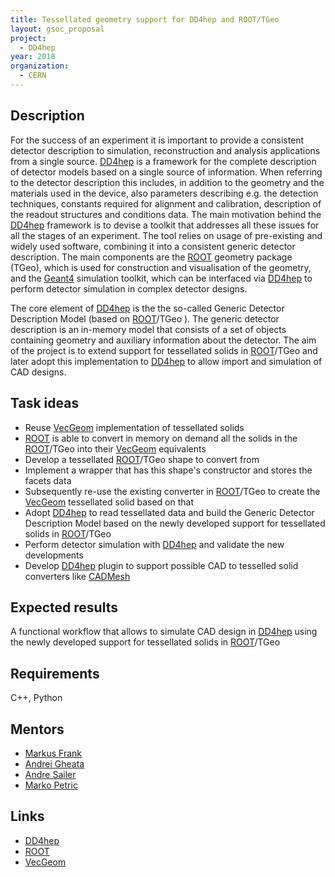```yaml
---
title: Tessellated geometry support for DD4hep and ROOT/TGeo
layout: gsoc_proposal
project:
  - DD4hep
year: 2018
organization:
  - CERN
---
```


## Description

For the success of an experiment it is important to provide a consistent
detector description to simulation, reconstruction and analysis applications
from a single source. [DD4hep](http://dd4hep.cern.ch) is a framework for the
complete description of detector models based on a single source of information.
When referring to the detector description this includes, in addition to the
geometry and the materials used in the device, also parameters describing e.g.
the detection techniques, constants required for alignment and calibration,
description of the readout structures and conditions data. The main motivation
behind the [DD4hep](http://dd4hep.cern.ch) framework is to devise a toolkit that
addresses all these issues for all the stages of an experiment. The tool relies
on usage of pre-existing and widely used software, combining it into a
consistent generic detector description. The main components are the
[ROOT](https://root.cern.ch/) geometry package (TGeo), which is used for
construction and visualisation of the geometry, and the
[Geant4](http://geant4.cern.ch/) simulation toolkit, which can be interfaced via
[DD4hep](http://dd4hep.cern.ch) to perform detector simulation in complex
detector designs.

The core element of [DD4hep](http://dd4hep.cern.ch) is the the so-called Generic
Detector Description Model (based on [ROOT](https://root.cern.ch/)/TGeo ). The
generic detector description is an in-memory model that consists of a set of
objects containing geometry and auxiliary information about the detector. The
aim of the project is to extend support for tessellated solids in
[ROOT](https://root.cern.ch/)/TGeo and later adopt this implementation to
[DD4hep](http://dd4hep.cern.ch) to allow import and simulation of CAD designs.

## Task ideas

- Reuse [VecGeom](http://aidasoft.web.cern.ch/USolids) implementation of
  tessellated solids
- [ROOT](https://root.cern.ch/) is able to convert in memory on demand all the
  solids in the [ROOT](https://root.cern.ch/)/TGeo into their
  [VecGeom](http://aidasoft.web.cern.ch/USolids) equivalents
- Develop a tessellated [ROOT](https://root.cern.ch/)/TGeo shape to convert from
- Implement a wrapper that has this shape's constructor and stores the facets
  data
- Subsequently re-use the existing converter in
  [ROOT](https://root.cern.ch/)/TGeo to create the
  [VecGeom](http://aidasoft.web.cern.ch/USolids) tessellated solid based on that
- Adopt [DD4hep](http://dd4hep.cern.ch) to read tessellated data and build the
  Generic Detector Description Model based on the newly developed support for
  tessellated solids in [ROOT](https://root.cern.ch/)/TGeo
- Perform detector simulation with [DD4hep](http://dd4hep.cern.ch) and validate
  the new developments
- Develop [DD4hep](http://dd4hep.cern.ch) plugin to support possible CAD to
  tesselled solid converters like
  [CADMesh](https://github.com/christopherpoole/CADMesh)

## Expected results

A functional workflow that allows to simulate CAD design in
[DD4hep](http://dd4hep.cern.ch) using the newly developed support for
tessellated solids in [ROOT](https://root.cern.ch/)/TGeo

## Requirements

C++, Python

## Mentors

- [Markus Frank](mailto:dd4hep-mentors@cern.ch)
- [Andrei Gheata](mailto:dd4hep-mentors@cern.ch)
- [Andre Sailer](mailto:dd4hep-mentors@cern.ch)
- [Marko Petric](mailto:dd4hep-mentors@cern.ch)

## Links

- [DD4hep](http://dd4hep.cern.ch)
- [ROOT](https://root.cern/)
- [VecGeom](http://aidasoft.web.cern.ch/USolids)
